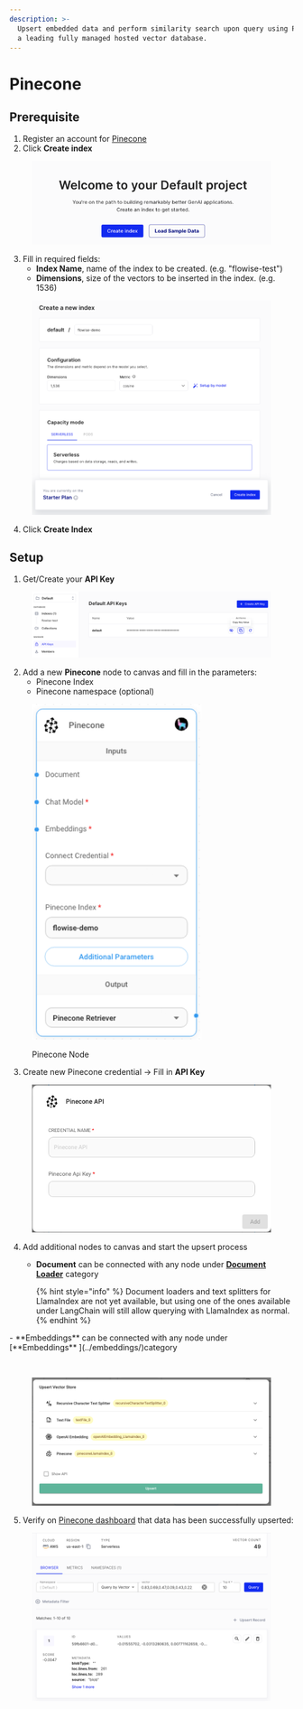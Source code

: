 ```yaml
---
description: >-
  Upsert embedded data and perform similarity search upon query using Pinecone,
  a leading fully managed hosted vector database.
---
```


# Pinecone

## Prerequisite

1. Register an account for [Pinecone](https://app.pinecone.io/)
2. Click **Create index**

<figure><img src="../../../.gitbook/assets/pinecone_1.png" alt=""><figcaption></figcaption></figure>

3. Fill in required fields:
   * **Index Name**, name of the index to be created. (e.g. "flowise-test")
   * **Dimensions**, size of the vectors to be inserted in the index. (e.g. 1536)

<figure><img src="../../../.gitbook/assets/pinecone_2.png" alt="" width="527"><figcaption></figcaption></figure>

4. Click **Create Index**

## Setup

1. Get/Create your **API Key**

<figure><img src="../../../.gitbook/assets/pinecone_3.png" alt=""><figcaption></figcaption></figure>

2. Add a new **Pinecone** node to canvas and fill in the parameters:
   * Pinecone Index
   * Pinecone namespace (optional)

<figure><img src="../../../.gitbook/assets/pinecone_llamaindex.png" alt="" width="301"><figcaption><p>Pinecone Node</p></figcaption></figure>

3. Create new Pinecone credential -> Fill in **API Key**

<figure><img src="../../../.gitbook/assets/pinecone_5.png" alt="" width="563"><figcaption></figcaption></figure>

4. Add additional nodes to canvas and start the upsert process
   *   **Document** can be connected with any node under [**Document Loader**](../../langchain/document-loaders/) category

       {% hint style="info" %}
       Document loaders and text splitters for LlamaIndex are not yet available, but using one of the ones available under LangChain will still allow querying with LlamaIndex as normal.
       {% endhint %}

\- \*\*Embeddings\*\* can be connected with any node under \[\*\*Embeddings\*\* ]\(../embeddings/)category

<figure><img src="../../../.gitbook/assets/pinecone_llama_canvas.png" alt=""><figcaption></figcaption></figure>

<figure><img src="../../../.gitbook/assets/pinecone_llama_upsert.png" alt=""><figcaption></figcaption></figure>

5. Verify on [Pinecone dashboard](https://app.pinecone.io) that data has been successfully upserted:

<figure><img src="../../../.gitbook/assets/pinecone_8.png" alt=""><figcaption></figcaption></figure>
